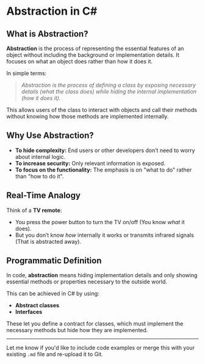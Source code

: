 # Abstraction in C#

## What is Abstraction?

**Abstraction** is the process of representing the essential features of an object without including the background or implementation details. It focuses on what an object does rather than how it does it.

In simple terms:
> *Abstraction is the process of defining a class by exposing necessary details (what the class does) while hiding the internal implementation (how it does it).*

This allows users of the class to interact with objects and call their methods without knowing how those methods are implemented internally.

## Why Use Abstraction?

- **To hide complexity:** End users or other developers don’t need to worry about internal logic.
- **To increase security:** Only relevant information is exposed.
- **To focus on the functionality:** The emphasis is on "what to do" rather than "how to do it".

## Real-Time Analogy

Think of a **TV remote**:
- You press the power button to turn the TV on/off (You know *what* it does).
- But you don’t know *how* internally it works or transmits infrared signals (That is abstracted away).

## Programmatic Definition

In code, **abstraction** means hiding implementation details and only showing essential methods or properties necessary to the outside world.

This can be achieved in C# by using:

- **Abstract classes**
- **Interfaces**

These let you define a contract for classes, which must implement the necessary methods but hide how they are implemented.

---

Let me know if you'd like to include code examples or merge this with your existing `.md` file and re-upload it to Git.
